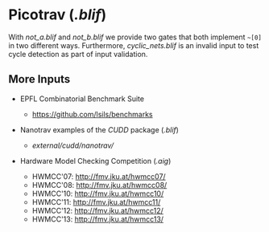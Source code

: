 # Picotrav (*.blif*)

With *not_a.blif* and *not_b.blif* we provide two gates that both implement
`~[0]` in two different ways. Furthermore, *cyclic_nets.blif* is an invalid
input to test cycle detection as part of input validation.

## More Inputs

- EPFL Combinatorial Benchmark Suite
  - https://github.com/lsils/benchmarks

- Nanotrav examples of the *CUDD* package (_.blif_)
  - *external/cudd/nanotrav/*

- Hardware Model Checking Competition (_.aig_)
  - HWMCC'07: http://fmv.jku.at/hwmcc07/
  - HWMCC'08: http://fmv.jku.at/hwmcc08/
  - HWMCC'10: http://fmv.jku.at/hwmcc10/
  - HWMCC'11: http://fmv.jku.at/hwmcc11/
  - HWMCC'12: http://fmv.jku.at/hwmcc12/
  - HWMCC'13: http://fmv.jku.at/hwmcc13/
